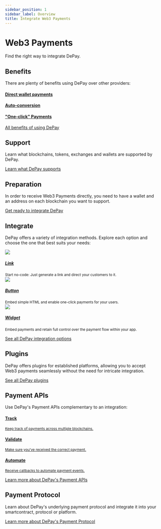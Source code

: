 ```yaml
---
sidebar_position: 1
sidebar_label: Overview
title: Integrate Web3 Payments
---
```


# Web3 Payments

Find the right way to integrate DePay.

<!-- *Do you want to start without any code? Look at [no-code solutions](/docs/no-code).* -->

## Benefits

There are plenty of benefits using DePay over other providers:

<div className="row pt-2 pb-4">
  <div className="col-12 ps-0 pe-0 col-md-4 pe-md-4">
    <a href="/docs/payments/benefits#direct-wallet-payments" className="d-block hover-card p-3">
      <span className="d-block">
        <FontAwesomeIcon icon="fa-solid fa-wallet" className="text-body-color h2 pt-2" />
      </span>
      <h4 className="d-block h5 mb-1">Direct wallet payments</h4>
    </a>
  </div>

  <div className="col-12 ps-0 pe-0 col-md-4 pe-md-4">
    <a href="/docs/payments/benefits#auto-conversion" className="d-block hover-card p-3">
      <span className="d-block">
        <FontAwesomeIcon icon="fa-solid fa-rotate" className="text-body-color h2 pt-2" />
      </span>
      <h4 className="d-block h5 mb-1">Auto-conversion</h4>
    </a>
  </div>

  <div className="col-12 ps-0 pe-0 col-md-4 pe-md-4">
    <a href="/docs/payments/benefits#one-click-payments" className="d-block hover-card p-3">
      <span className="d-block">
        <FontAwesomeIcon icon="fa-solid fa-wand-magic-sparkles" className="text-body-color h2 pt-2" />
      </span>
      <h4 className="d-block h5 mb-1">"One-click" Payments</h4>
    </a>
  </div>
</div>

[All benefits of using DePay](/docs/payments/benefits)

## Support

Learn what blockchains, tokens, exchanges and wallets are supported by DePay.

[Learn what DePay supports](/docs/payments/supported)

## Preparation

In order to receive Web3 Payments directly, you need to have a wallet and an address on each blockchain you want to support.

[Get ready to integrate DePay](/docs/payments/preparation)

## Integrate

DePay offers a variety of integration methods. Explore each option and choose the one that best suits your needs:

<div className="row pt-2 pb-4">
  <div className="col-12 col-md-4">
    <a href="/docs/payments/integrate/link" className="d-block hover-card p-3">
      <div className="bg-contrast p-2 rounded-2">
        <img src="/docs/img/payments/link.png" />
      </div>
      <div className="pt-4">
        <div><a href="/docs/payments/integrate/link"><h5 className="pb-1 mb-0">Link</h5></a></div>
        <div className="pb-2"><small className="text-light">Start no-code: Just generate a link and direct your customers to it.</small></div>
      </div>
    </a>
  </div>
  <div className="col-12 col-md-4 pe-4">
    <a href="/docs/payments/integrate/button" className="d-block hover-card p-3">
      <div className="bg-contrast p-2 rounded-2">
        <img src="/docs/img/payments/button.png" />
      </div>
      <div className="pt-4">
        <div><a href="/docs/payments/integrate/link"><h5 className="pb-1 mb-0">Button</h5></a></div>
        <div className="pb-2"><small className="text-light">Embed simple HTML and enable one-click payments for your users.</small></div>
      </div>
    </a>
  </div>
  <div className="col-12 col-md-4 pe-4">
    <a href="/docs/payments/integrate/widget" className="d-block hover-card p-3">
      <div className="bg-contrast p-2 rounded-2">
        <img src="/docs/img/payments/widget.png" />
      </div>
      <div className="pt-4">
        <div><a href="/docs/payments/integrate/link"><h5 className="pb-1 mb-0">Widget</h5></a></div>
        <div className="pb-2"><small className="text-light">Embed payments and retain full control over the payment flow within your app.</small></div>
      </div>
    </a>
  </div>
</div>

[See all DePay integration options](/docs/payments/integrations/)

## Plugins

DePay offers plugins for established platforms, allowing you to accept Web3 payments seamlessly without the need for intricate integration.

[See all DePay plugins](/docs/payments/plugins/)

## Payment APIs

Use DePay's Payment APIs complementary to an integration:

<div className="row pt-2 pb-4">
  <div className="col-12 ps-0 pe-0 col-md-4 pe-md-4">
    <a href="/docs/apis/payments/tracking" className="d-block hover-card p-3">
      <span className="d-block">
        <FontAwesomeIcon icon="fa-solid fa-compass" className="text-body-color h2 pt-2" />
      </span>
      <h4 className="d-block h5 mb-1">Track</h4>
      <div><small className="text-light">Keep track of payments across multiple blockchains.</small></div>
    </a>
  </div>

  <div className="col-12 ps-0 pe-0 col-md-4 pe-md-4">
    <a href="/docs/apis/payments/tracking#validate-requests" className="d-block hover-card p-3">
      <span className="d-block">
        <FontAwesomeIcon icon="fa-solid fa-square-check" className="text-body-color h2 pt-2" />
      </span>
      <h4 className="d-block h5 mb-1">Validate</h4>
      <div><small className="text-light">Make sure you've received the correct payment.</small></div>
    </a>
  </div>

  <div className="col-12 ps-0 pe-0 col-md-4 pe-md-4">
    <a href="/docs/apis/payments/tracking#example-request-1" className="d-block hover-card p-3">
      <span className="d-block">
        <FontAwesomeIcon icon="fa-solid fa-robot" className="text-body-color h2 pt-2" />
      </span>
      <h4 className="d-block h5 mb-1">Automate</h4>
      <div><small className="text-light">Receive callbacks to automate payment events.</small></div>
    </a>
  </div>
</div>

[Learn more about DePay's Payment APIs](/docs/apis/)

## Payment Protocol

Learn about DePay's underlying payment protocol and integrate it into your smartcontract, protocol or platform.

[Learn more about DePay's Payment Protocol](/docs/payments/protocol)
